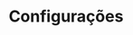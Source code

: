 ---
layout: Full
view: Settings

title: Configurações
description: Você pode configurar suas preferências para usar o Vue A11y.
note: 'OBS: Usamos localStorage para armazenar suas preferências.'

language:
  title: Idioma de exibição
  locale: /pt

theme:
  title: Tema de cores
  items:
    - label: Claro
      value: light

    - label: Escuro
      value: dark

    - label: Config. Sistema
      value: system

    - label: Sépia
      value: sepia

reading:
  title: Fonte de leitura
  items:
    - label: Sans Serif (DM Sans)
      value: set-sans-serif

    - label: Serif
      value: set-serif

    - label: Monospace
      value: set-monospace
  
    - label: Open dyslexic
      value: set-open-dyslexic

vision:
  title: Visão
  items:
    - label: Aumentar o contraste da cor
      value: set-color-constrast

motion: 
  title: Movimento
  items:
    - label: Reduzir movimento
      value: set-reduce-motion

---